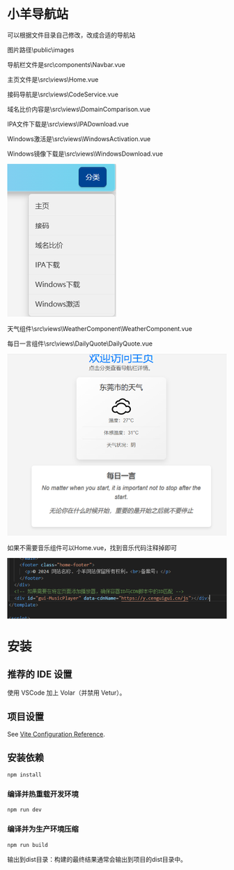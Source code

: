 # 小羊导航站

可以根据文件目录自己修改，改成合适的导航站

图片路径\public\images

导航栏文件是src\components\Navbar.vue

主页文件是\src\views\Home.vue

接码导航是\src\views\CodeService.vue

域名比价内容是\src\views\DomainComparison.vue

IPA文件下载是\src\views\IPADownload.vue

Windows激活是\src\views\WindowsActivation.vue

Windows镜像下载是\src\views\WindowsDownload.vue

![91318f859eaa0bc324f09ccac29ec244.png](./_resources/91318f859eaa0bc324f09ccac29ec244.png)

天气组件\src\views\WeatherComponent\WeatherComponent.vue

每日一言组件\src\views\DailyQuote\DailyQuote.vue

![37384b362f69a7ca961da043b8f36c5c.png](./_resources/37384b362f69a7ca961da043b8f36c5c.png)

如果不需要音乐组件可以Home.vue，找到音乐代码注释掉即可

![65c95f51dfb3a23968d99a33c765b6a8.png](./_resources/65c95f51dfb3a23968d99a33c765b6a8.png)

# 安装


## 推荐的 IDE 设置

使用 VSCode 加上 Volar（并禁用 Vetur）。

## 项目设置

See [Vite Configuration Reference](https://vitejs.dev/config/).

## 安装依赖

```sh
npm install
```

### 编译并热重载开发环境

```sh
npm run dev
```

### 编译并为生产环境压缩

```sh
npm run build
```

输出到dist目录：构建的最终结果通常会输出到项目的dist目录中。